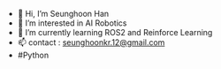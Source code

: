 - 👋 Hi, I’m Seunghoon Han
- 👀 I’m interested in AI Robotics
- 🌱 I’m currently learning ROS2 and Reinforce Learning
- 📫 contact : seunghoonkr.12@gmail.com
- #Python
<!---
- 💞️ I’m looking to collaborate on ...
 ...


Seunghoon-kr/Seunghoon-kr is a ✨ special ✨ repository because its `README.md` (this file) appears on your GitHub profile.
You can click the Preview link to take a look at your changes.
--->
